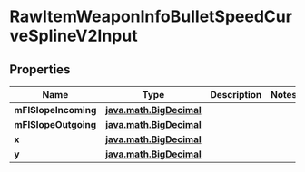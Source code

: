 
# RawItemWeaponInfoBulletSpeedCurveSplineV2Input

## Properties
| Name | Type | Description | Notes |
| ------------ | ------------- | ------------- | ------------- |
| **mFlSlopeIncoming** | [**java.math.BigDecimal**](java.math.BigDecimal.md) |  |  |
| **mFlSlopeOutgoing** | [**java.math.BigDecimal**](java.math.BigDecimal.md) |  |  |
| **x** | [**java.math.BigDecimal**](java.math.BigDecimal.md) |  |  |
| **y** | [**java.math.BigDecimal**](java.math.BigDecimal.md) |  |  |



